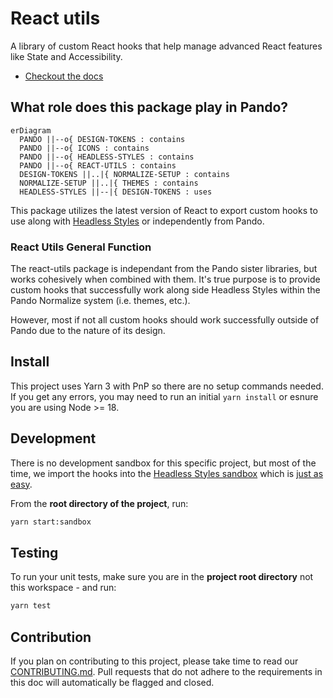 # React utils

A library of custom React hooks that help manage advanced React features like State and Accessibility.

- [Checkout the docs](design.pluralsight.com/development/react-utils)

## What role does this package play in Pando?

```mermaid
erDiagram
  PANDO ||--o{ DESIGN-TOKENS : contains
  PANDO ||--o{ ICONS : contains
  PANDO ||--o{ HEADLESS-STYLES : contains
  PANDO ||--o{ REACT-UTILS : contains
  DESIGN-TOKENS ||..|{ NORMALIZE-SETUP : contains
  NORMALIZE-SETUP ||..|{ THEMES : contains
  HEADLESS-STYLES ||--|{ DESIGN-TOKENS : uses
```

This package utilizes the latest version of React to export custom hooks to use along with [Headless Styles](https://design.pluralsight.com/docs/next/development/headless-styles/intro) or independently from Pando.

### React Utils General Function

The react-utils package is independant from the Pando sister libraries, but works cohesively when combined with them. It's true purpose is to provide custom hooks that successfully work along side Headless Styles within the Pando Normalize system (i.e. themes, etc.).

However, most if not all custom hooks should work successfully outside of Pando due to the nature of its design.

## Install

This project uses Yarn 3 with PnP so there are no setup commands needed. If you get any errors, you may need to run an initial `yarn install` or esnure you are using Node >= 18.

## Development

There is no development sandbox for this specific project, but most of the time, we import the hooks into the [Headless Styles sandbox](https://github.com/pluralsight/pando/tree/main/packages/headless-styles/sandbox) which is [just as easy](https://github.com/pluralsight/pando/blob/main/packages/headless-styles/sandbox/src/components/Tabs.jsx#L2-L8).

From the **root directory of the project**, run:

```bash
yarn start:sandbox
```

## Testing

To run your unit tests, make sure you are in the **project root directory** not this workspace - and run:

```bash
yarn test
```

## Contribution

If you plan on contributing to this project, please take time to read our [CONTRIBUTING.md](https://github.com/pluralsight/pando/blob/main/CONTRIBUTING.md). Pull requests that do not adhere to the requirements in this doc will automatically be flagged and closed.
